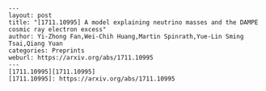     ---
    layout: post
    title: "[1711.10995] A model explaining neutrino masses and the DAMPE cosmic ray electron excess"
    author: Yi-Zhong Fan,Wei-Chih Huang,Martin Spinrath,Yue-Lin Sming Tsai,Qiang Yuan
    categories: Preprints
    weburl: https://arxiv.org/abs/1711.10995
    ---
    [1711.10995][1711.10995]
    [1711.10995]: https://arxiv.org/abs/1711.10995
